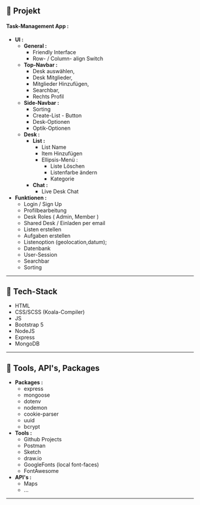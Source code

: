 ## 🚀 Projekt

#### Task-Management App :
* **UI :**
    * **General :**
        * Friendly Interface
        * Row- / Column- align Switch
    * **Top-Navbar :**
        * Desk auswählen, 
        * Desk Mitglieder, 
        * Mitglieder Hinzufügen,
        * Searchbar,
        * Rechts Profil
    * **Side-Navbar :**
        * Sorting
        * Create-List - Button
        * Desk-Optionen
        * Optik-Optionen
    * **Desk :**
        * **List :**
            * List Name
            * Item Hinzufügen
            * Ellipsis-Menü :
                * Liste Löschen
                * Listenfarbe ändern
                * Kategorie
        * **Chat :**
            * Live Desk Chat
* **Funktionen :**
    * Login / Sign Up
    * Profilbearbeitung
    * Desk Roles ( Admin, Member )
    * Shared Desk / Einladen per email
    * Listen erstellen
    * Aufgaben erstellen
    * Listenoption (geolocation,datum);
    * Datenbank
    * User-Session
    * Searchbar
    * Sorting

***

## 🚀  Tech-Stack
* HTML
* CSS/SCSS (Koala-Compiler)
* JS
* Bootstrap 5
* NodeJS
* Express
* MongoDB

***

## 🚀 Tools, API's, Packages
* **Packages :**
    * express
    * mongoose
    * dotenv
    * nodemon
    * cookie-parser
    * uuid
    * bcrypt
* **Tools :**
    * Github Projects
    * Postman
    * Sketch
    * draw.io
    * GoogleFonts (local font-faces)
    * FontAwesome
* **API's :**
    * Maps
    * ...

***